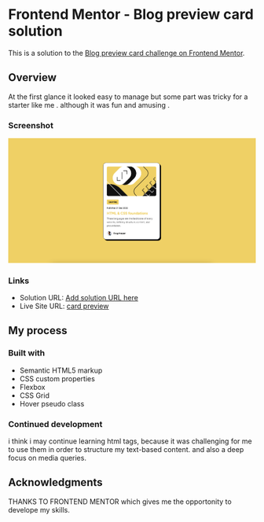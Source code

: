 # Frontend Mentor - Blog preview card solution

This is a solution to the [Blog preview card challenge on Frontend Mentor](https://www.frontendmentor.io/challenges/blog-preview-card-ckPaj01IcS). 


## Overview

At the first glance it looked easy to manage but some part was tricky for a starter like me . although it was fun and amusing . 


### Screenshot

![blog card preview](./assets/images/blog_card_preview.png)


### Links

- Solution URL: [Add solution URL here](https://your-solution-url.com)
- Live Site URL: [card preview](https://ryichi0.github.io/blog-card-review/)

## My process

### Built with

- Semantic HTML5 markup
- CSS custom properties
- Flexbox
- CSS Grid
- Hover pseudo class



### Continued development

i think i may continue learning html tags, because it was challenging for me to use them in order to structure my text-based content.
and also a deep focus on media queries.


## Acknowledgments

THANKS TO FRONTEND MENTOR  which gives me the opportonity to develope my skills.

